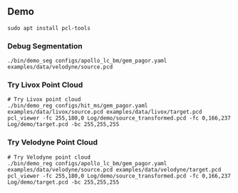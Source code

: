 ## Demo
```angular2html
sudo apt install pcl-tools
```
### Debug Segmentation
```angular2html
./bin/demo_seg configs/apollo_lc_bm/gem_pagor.yaml examples/data/velodyne/source.pcd
```
### Try Livox Point Cloud
```angular2html
# Try Livox point cloud
./bin/demo_reg configs/hit_ms/gem_pagor.yaml examples/data/livox/source.pcd examples/data/livox/target.pcd
pcl_viewer -fc 255,180,0 Log/demo/source_transformed.pcd -fc 0,166,237 Log/demo/target.pcd -bc 255,255,255
```
### Try Velodyne Point Cloud
```angular2html
# Try Velodyne point cloud
./bin/demo_reg configs/apollo_lc_bm/gem_pagor.yaml examples/data/velodyne/source.pcd examples/data/velodyne/target.pcd
pcl_viewer -fc 255,180,0 Log/demo/source_transformed.pcd -fc 0,166,237 Log/demo/target.pcd -bc 255,255,255
```